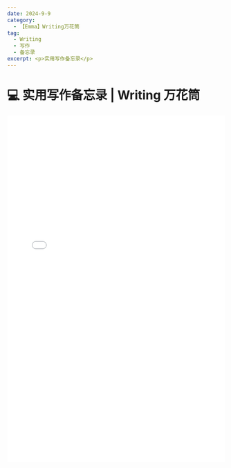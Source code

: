 ```yaml
---
date: 2024-9-9
category:
  - 【Emma】Writing万花筒
tag:
  - Writing
  - 写作
  - 备忘录
excerpt: <p>实用写作备忘录</p>
---
```


# 💻 实用写作备忘录 | Writing 万花筒

<iframe src="/emma-notes/memo.pdf" width="100%" height="800px" style="border: none;"></iframe>